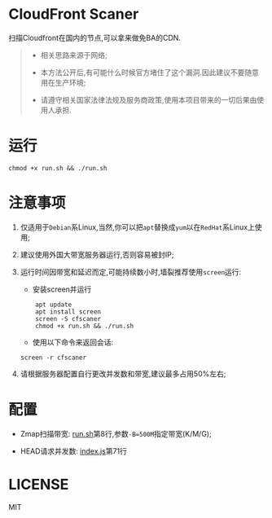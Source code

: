 # CloudFront Scaner

扫描Cloudfront在国内的节点,可以拿来做免BA的CDN.

> *   相关思路来源于网络;
>
> *   本方法公开后,有可能什么时候官方堵住了这个漏洞.因此建议不要随意用在生产环境;
>
> *   请遵守相关国家法律法规及服务商政策,使用本项目带来的一切后果由使用人承担.

# 运行

```shell
chmod +x run.sh && ./run.sh
```

# 注意事项

1.  仅适用于`Debian`系Linux,当然,你可以把`apt`替换成`yum`以在`RedHat`系Linux上使用;

2.  建议使用外国大带宽服务器运行,否则容易被封IP;

3.  运行时间因带宽和延迟而定,可能持续数小时,墙裂推荐使用`screen`运行:

    *   安装screen并运行

    ```shell
        apt update
        apt install screen
        screen -S cfscaner
        chmod +x run.sh && ./run.sh
    ```

    *   使用以下命令来返回会话:

    ```shell
    screen -r cfscaner
    ```

4.  请根据服务器配置自行更改并发数和带宽,建议最多占用50%左右;

# 配置

*   Zmap扫描带宽:
    [run.sh](./run.sh)第8行,参数`-B=500M`指定带宽(K/M/G);

*   HEAD请求并发数:
    [index.js](./index.js)第71行

# LICENSE

MIT
